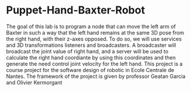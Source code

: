 # Puppet-Hand-Baxter-Robot
The goal of this lab is to program a node that can move the left arm of Baxter in such a way that the left hand remains at the same 3D pose from the right hand, with their z-axes opposed. To do so, we will use services and 3D transformations listeners and broadcasters. A broadcaster will broadcast the joint value of right hand, and a server will be used to calculate the right hand coordiante by using this coordinates and then generate the need control joint velocity for the left hand.
This project is a course project for the software design of robotic in Ecole Centrale de Nantes. The framework of the project is given by professor Geatan Garcia and Olivier Kermorgant

